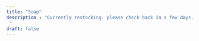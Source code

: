 ```yaml
---
title: "Soap"
description : "Currently restocking. please check back in a few days. 
 "
draft: false
---
```


